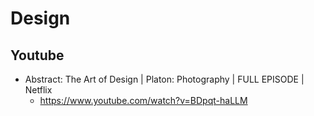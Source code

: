 # Design

## Youtube
* Abstract: The Art of Design | Platon: Photography | FULL EPISODE | Netflix
  - https://www.youtube.com/watch?v=BDpqt-haLLM
